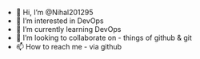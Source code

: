 - 👋 Hi, I’m @Nihal201295
- 👀 I’m interested in DevOps
- 🌱 I’m currently learning DevOps
- 💞️ I’m looking to collaborate on - things of github & git
- 📫 How to reach me - via github

<!---
Nihal201295/Nihal201295 is a ✨ special ✨ repository because its `README.md` (this file) appears on your GitHub profile.
You can click the Preview link to take a look at your changes.
--->
